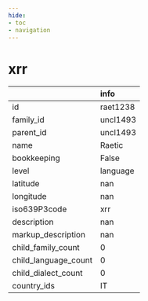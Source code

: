 ```yaml
---
hide:
- toc
- navigation
---
```

# xrr
|                      | info     |
|:---------------------|:---------|
| id                   | raet1238 |
| family_id            | uncl1493 |
| parent_id            | uncl1493 |
| name                 | Raetic   |
| bookkeeping          | False    |
| level                | language |
| latitude             | nan      |
| longitude            | nan      |
| iso639P3code         | xrr      |
| description          | nan      |
| markup_description   | nan      |
| child_family_count   | 0        |
| child_language_count | 0        |
| child_dialect_count  | 0        |
| country_ids          | IT       |